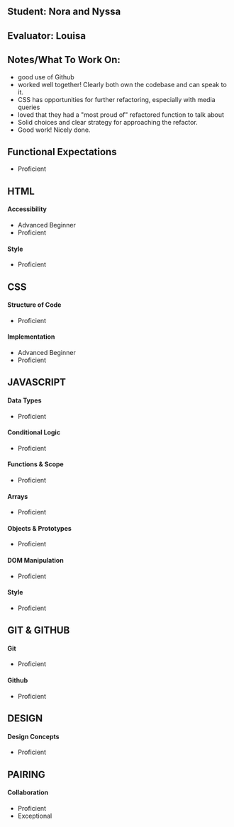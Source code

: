 ## Student: Nora and Nyssa
## Evaluator: Louisa
## Notes/What To Work On:

- good use of Github
- worked well together! Clearly both own the codebase and can speak to it.
- CSS has opportunities for further refactoring, especially with media queries
- loved that they had a "most proud of" refactored function to talk about
- Solid choices and clear strategy for approaching the refactor.
- Good work! Nicely done.

## Functional Expectations

* Proficient  

## HTML

#### Accessibility

* Advanced Beginner  
* Proficient  

#### Style

* Proficient  


## CSS

#### Structure of Code

* Proficient

#### Implementation

* Advanced Beginner  
* Proficient  


## JAVASCRIPT

#### Data Types


* Proficient

#### Conditional Logic


* Proficient

#### Functions & Scope


* Proficient

#### Arrays


* Proficient

#### Objects & Prototypes


* Proficient

#### DOM Manipulation


* Proficient

#### Style


* Proficient


## GIT & GITHUB

#### Git


* Proficient

#### Github

* Proficient


## DESIGN

#### Design Concepts

* Proficient  


## PAIRING

#### Collaboration

* Proficient  
* Exceptional
